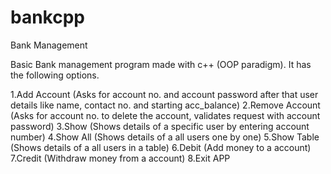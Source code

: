 # bankcpp
Bank Management 

Basic Bank management program made with c++ (OOP paradigm).
It has the following options.

1.Add Account (Asks for account no. and account password after that user details like name, contact no. and starting acc_balance)
2.Remove Account (Asks for account no. to delete the account, validates request with account password)
3.Show (Shows details of a specific user by entering account number)
4.Show All (Shows details of a all users one by one)
5.Show Table (Shows details of a all users in a table)
6.Debit (Add money to a account)
7.Credit (Withdraw money from a account)
8.Exit APP
